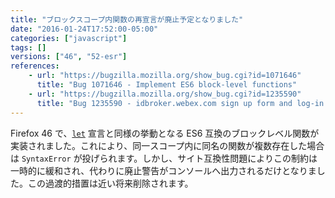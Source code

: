 ```yaml
---
title: "ブロックスコープ内関数の再宣言が廃止予定となりました"
date: "2016-01-24T17:52:00-05:00"
categories: ["javascript"]
tags: []
versions: ["46", "52-esr"]
references:
    - url: "https://bugzilla.mozilla.org/show_bug.cgi?id=1071646"
      title: "Bug 1071646 - Implement ES6 block-level functions"
    - url: "https://bugzilla.mozilla.org/show_bug.cgi?id=1235590"
      title: "Bug 1235590 - idbroker.webex.com sign up form and log-in broken"
---
```

Firefox 46 で、[`let`](https://developer.mozilla.org/docs/Web/JavaScript/Reference/Statements/let) 宣言と同様の挙動となる ES6 互換のブロックレベル関数が実装されました。これにより、同一スコープ内に同名の関数が複数存在した場合は `SyntaxError` が投げられます。しかし、サイト互換性問題によりこの制約は一時的に緩和され、代わりに廃止警告がコンソールへ出力されるだけとなりました。この過渡的措置は近い将来削除されます。
